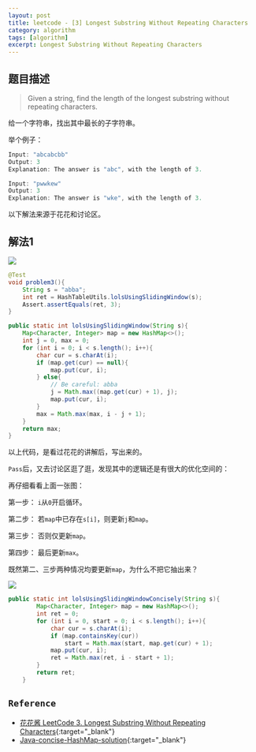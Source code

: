 ```yaml
---
layout: post
title: leetcode - [3] Longest Substring Without Repeating Characters
category: algorithm
tags: [algorithm]
excerpt: Longest Substring Without Repeating Characters
---
```


## 题目描述  

> Given a string, find the length of the longest substring without repeating characters.  

给一个字符串，找出其中最长的子字符串。  

举个例子：  


``` java
Input: "abcabcbb"
Output: 3 
Explanation: The answer is "abc", with the length of 3.

Input: "pwwkew"
Output: 3
Explanation: The answer is "wke", with the length of 3. 
```


以下解法来源于花花和讨论区。  


## 解法1  

![](https://yyc-images.oss-cn-beijing.aliyuncs.com/leetcode_3_sliding_window.png)  

``` java
@Test
void problem3(){
    String s = "abba";
    int ret = HashTableUtils.lolsUsingSlidingWindow(s);
    Assert.assertEquals(ret, 3);
}

public static int lolsUsingSlidingWindow(String s){
    Map<Character, Integer> map = new HashMap<>();
    int j = 0, max = 0;
    for (int i = 0; i < s.length(); i++){
        char cur = s.charAt(i);
        if (map.get(cur) == null){
            map.put(cur, i);
        } else{
            // Be careful: abba
            j = Math.max((map.get(cur) + 1), j);
            map.put(cur, i);
        }
        max = Math.max(max, i - j + 1);
    }
    return max;
}
```

以上代码，是看过花花的讲解后，写出来的。  

`Pass`后，又去讨论区逛了逛，发现其中的逻辑还是有很大的优化空间的：  

再仔细看看上面一张图：  

第一步： `i`从`0`开启循环。  

第二步： 若`map`中已存在`s[i]`，则更新`j`和`map`。  

第三步： 否则仅更新`map`。  

第四步： 最后更新`max`。  


既然第二、三步两种情况均要更新`map`，为什么不把它抽出来？  


![](https://yyc-images.oss-cn-beijing.aliyuncs.com/leetcode_3_sliding_window_imporve.png)  

``` java
public static int lolsUsingSlidingWindowConcisely(String s){
        Map<Character, Integer> map = new HashMap<>();
        int ret = 0;
        for (int i = 0, start = 0; i < s.length(); i++){
            char cur = s.charAt(i);
            if (map.containsKey(cur))
                start = Math.max(start, map.get(cur) + 1);
            map.put(cur, i);
            ret = Math.max(ret, i - start + 1);
        }
        return ret;
    }
```

## `Reference`  
- [花花酱 LeetCode 3. Longest Substring Without Repeating Characters](https://www.youtube.com/watch?v=LupZFfCCbAU&list=PLLuMmzMTgVK48qe6jxrVW-FHNrm7g5mop&index=1){:target="_blank"}  
- [Java-concise-HashMap-solution](https://leetcode.com/problems/longest-substring-without-repeating-characters/discuss/2146/Java-concise-HashMap-solution.){:target="_blank"}  